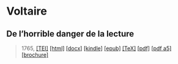 # Voltaire
## De l’horrible danger de la lecture

> 1765,  <a title="Source XML/TEI" class="mime48 tei" href="https://hurlus.github.io/tei/voltaire1765_lecture.xml">[TEI]</a>  <a title="HTML une page" class="mime48 html" href="https://hurlus.github.io/voltaire1765_lecture/voltaire1765_lecture.html">[html]</a>  <a title="Bureautique (LibreOffice, MS.Word)" class="mime48 docx" href="https://hurlus.github.io/voltaire1765_lecture/voltaire1765_lecture.docx">[docx]</a>  <a title="Amazon.kindle" class="mime48 mobi" href="https://hurlus.github.io/voltaire1765_lecture/voltaire1765_lecture.mobi">[kindle]</a>  <a title="EPUB, pour liseuses et téléphones" class="mime48 epub" href="https://hurlus.github.io/voltaire1765_lecture/voltaire1765_lecture.epub">[epub]</a>  <a title="LaTeX" class="mime48 tex" href="https://hurlus.github.io/voltaire1765_lecture/voltaire1765_lecture.tex">[TeX]</a>  <a title="PDF à imprimer, A4 2 colonnes" class="mime48 pdf" href="https://hurlus.github.io/voltaire1765_lecture/voltaire1765_lecture.pdf">[pdf]</a>  <a title="PDF à lire, A5 une colonne" class="mime48 a5" href="https://hurlus.github.io/voltaire1765_lecture/voltaire1765_lecture_a5.pdf">[pdf a5]</a>  <a title="Brochure à agrafer, pdf imposé pour imprimante recto/verso" class="mime48 brochure" href="https://hurlus.github.io/voltaire1765_lecture/voltaire1765_lecture_brochure.pdf">[brochure]</a> 
